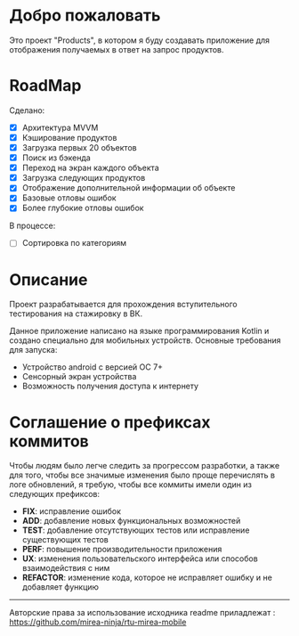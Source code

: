 # Добро пожаловать
Это проект "Products", в котором я буду создавать приложение для отображения получаемых в ответ на запрос продуктов.

# RoadMap
Сделано:
- [x] Архитектура MVVM
- [x] Кэширование продуктов
- [x] Загрузка первых 20 объектов
- [x] Поиск из бэкенда
- [x] Переход на экран каждого объекта
- [x] Загрузка следующих продуктов
- [x] Отображение дополнительной информации об объекте
- [x] Базовые отловы ошибок
- [x] Более глубокие отловы ошибок

В процессе:

- [ ] Сортировка по категориям


# Описание
Проект разрабатывается для прохождения вступительного тестирования на стажировку в ВК.

Данное приложение написано на языке программирования Kotlin и создано специально для мобильных устройств.
Основные требования для запуска:

* Устройство android с версией ОС 7+
* Сенсорный экран устройства
* Возможность получения доступа к интернету

# Соглашение о префиксах коммитов
Чтобы людям было легче следить за прогрессом разработки, а также для того, чтобы все значимые изменения было проще перечислять в логе обновлений, я требую, чтобы все коммиты имели один из следующих префиксов:
- **FIX**: исправление ошибок
- **ADD**: добавление новых функциональных возможностей
- **TEST**: добавление отсутствующих тестов или исправление существующих тестов
- **PERF**: повышение производительности приложения
- **UX**: изменения пользовательского интерфейса или способов взаимодействия с ним
- **REFACTOR**: изменение кода, которое не исправляет ошибку и не добавляет функцию

-----
Авторские права за использование исходника readme приладлежат : https://github.com/mirea-ninja/rtu-mirea-mobile
